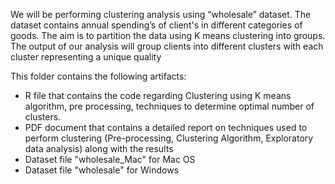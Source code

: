 We will be performing clustering analysis using “wholesale” dataset. The dataset contains annual spending’s of client's in different categories of goods. The aim is to partition the data using K means clustering into groups. The output of our analysis will group clients into different clusters with each cluster representing a unique quality

This folder contains the following artifacts:
- R file that contains the code regarding Clustering using K means algorithm, pre processing, techniques to determine optimal number of clusters.
- PDF document that contains a detailed report on techniques used to perform clustering (Pre-processing, Clustering Algorithm, Exploratory data analysis) along with the results
- Dataset file "wholesale_Mac" for Mac OS
- Dataset file "wholesale" for Windows
